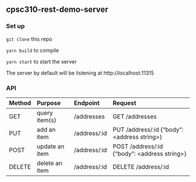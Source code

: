 ## cpsc310-rest-demo-server

### Set up
`git clone`  this repo

`yarn build` to compile

`yarn start` to start the server
 
 The server by default will be listening at http://localhost:11315

### API

|Method|Purpose|Endpoint|Request|
|------|:------|:------|:-----|
GET |query item(s) | /addresses | GET /addresses
PUT | add an item |	/address/:id	| PUT /address/:id {“body”: \<address string\>}
POST | update an item	| /address/:id	| POST /address/:id {“body”: \<address string\>}
DELETE| delete an item|	/address/:id	| DELETE /address/:id
